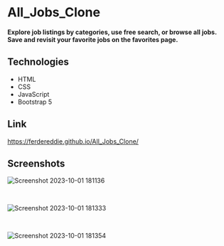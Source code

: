 # All_Jobs_Clone


**Explore job listings by categories, use free search, or browse all jobs. Save and revisit your favorite jobs on the favorites page.**

## Technologies

- HTML
- CSS
- JavaScript
- Bootstrap 5

## Link
https://ferdereddie.github.io/All_Jobs_Clone/

## Screenshots

  
![Screenshot 2023-10-01 181136](https://github.com/FerderEddie/All_Jobs_Clone/assets/110486605/2c8e2ab2-3f16-4fd8-adcb-b2da47961982)

<br>

![Screenshot 2023-10-01 181333](https://github.com/FerderEddie/All_Jobs_Clone/assets/110486605/f80bc93e-f125-4875-bb7a-a7b59bef241f)

<br>

![Screenshot 2023-10-01 181354](https://github.com/FerderEddie/All_Jobs_Clone/assets/110486605/30209a7f-e3b2-4a6f-ab30-8a6e7c1d1fc0)
